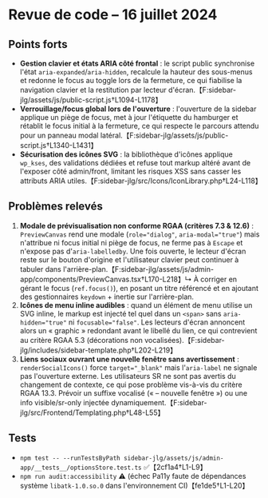# Revue de code – 16 juillet 2024

## Points forts
- **Gestion clavier et états ARIA côté frontal** : le script public synchronise l'état `aria-expanded`/`aria-hidden`, recalcule la hauteur des sous-menus et redonne le focus au toggle lors de la fermeture, ce qui fiabilise la navigation clavier et la restitution par lecteur d'écran.【F:sidebar-jlg/assets/js/public-script.js†L1094-L1178】
- **Verrouillage/focus global lors de l'ouverture** : l'ouverture de la sidebar applique un piège de focus, met à jour l'étiquette du hamburger et rétablit le focus initial à la fermeture, ce qui respecte le parcours attendu pour un panneau modal latéral.【F:sidebar-jlg/assets/js/public-script.js†L1340-L1431】
- **Sécurisation des icônes SVG** : la bibliothèque d'icônes applique `wp_kses`, des validations dédiées et refuse tout markup altéré avant de l'exposer côté admin/front, limitant les risques XSS sans casser les attributs ARIA utiles.【F:sidebar-jlg/src/Icons/IconLibrary.php†L24-L118】

## Problèmes relevés
1. **Modale de prévisualisation non conforme RGAA (critères 7.3 & 12.6)** : `PreviewCanvas` rend une modale (`role="dialog"`, `aria-modal="true"`) mais n'attribue ni focus initial ni piège de focus, ne ferme pas à `Escape` et n'expose pas d'`aria-labelledby`. Une fois ouverte, le lecteur d'écran reste sur le bouton d'origine et l'utilisateur clavier peut continuer à tabuler dans l'arrière-plan.【F:sidebar-jlg/assets/js/admin-app/components/PreviewCanvas.tsx†L170-L218】↳ À corriger en gérant le focus (`ref.focus()`), en posant un titre référencé et en ajoutant des gestionnaires `keydown` + inertie sur l'arrière-plan.
2. **Icônes de menu inline audibles** : quand un élément de menu utilise un SVG inline, le markup est injecté tel quel dans un `<span>` sans `aria-hidden="true"` ni `focusable="false"`. Les lecteurs d'écran annoncent alors un « graphic » redondant avant le libellé du lien, ce qui contrevient au critère RGAA 5.3 (décorations non vocalisées).【F:sidebar-jlg/includes/sidebar-template.php†L202-L219】
3. **Liens sociaux ouvrant une nouvelle fenêtre sans avertissement** : `renderSocialIcons()` force `target="_blank"` mais l'`aria-label` ne signale pas l'ouverture externe. Les utilisateurs SR ne sont pas avertis du changement de contexte, ce qui pose problème vis-à-vis du critère RGAA 13.3. Prévoir un suffixe vocalisé (« – nouvelle fenêtre ») ou une info visible/sr-only injectée dynamiquement.【F:sidebar-jlg/src/Frontend/Templating.php†L48-L55】

## Tests
- `npm test -- --runTestsByPath sidebar-jlg/assets/js/admin-app/__tests__/optionsStore.test.ts` ✅【2cf1a4†L1-L9】
- `npm run audit:accessibility` ⚠️ (échec Pa11y faute de dépendances système `libatk-1.0.so.0` dans l'environnement CI)【fe1de5†L1-L20】
